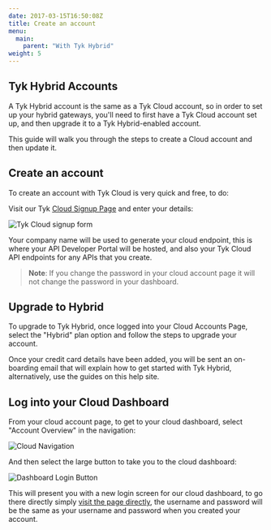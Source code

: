 ```yaml
---
date: 2017-03-15T16:50:08Z
title: Create an account
menu: 
  main:
    parent: "With Tyk Hybrid"
weight: 5
---
```


## <a name="tyk-hybrid-accounts"></a>Tyk Hybrid Accounts

A Tyk Hybrid account is the same as a Tyk Cloud account, so in order to set up your hybrid gateways, you'll need to first have a Tyk Cloud account set up, and then upgrade it to a Tyk Hybrid-enabled account.

This guide will walk you through the steps to create a Cloud account and then update it.

## <a name="create-an-account"></a>Create an account

To create an account with Tyk Cloud is very quick and free, to do:

Visit our Tyk [Cloud Signup Page][1] and enter your details:

![Tyk Cloud signup form][2]

Your company name will be used to generate your cloud endpoint, this is where your API Developer Portal will be hosted, and also your Tyk Cloud API endpoints for any APIs that you create.

> **Note**: If you change the password in your cloud account page it will not change the password in your dashboard.

## <a name="upgrade-to-hybrid"></a>Upgrade to Hybrid

To upgrade to Tyk Hybrid, once logged into your Cloud Accounts Page, select the "Hybrid" plan option and follow the steps to upgrade your account.

Once your credit card details have been added, you will be sent an on-boarding email that will explain how to get started with Tyk Hybrid, alternatively, use the guides on this help site.

## <a name="log-into-your-cloud-dashboard"></a>Log into your Cloud Dashboard 

From your cloud account page, to get to your cloud dashboard, select "Account Overview" in the navigation:

![Cloud Navigation][3]

And then select the large button to take you to the cloud dashboard:

![Dashboard Login Button][4]

This will present you with a new login screen for our cloud dashboard, to go there directly simply [visit the page directly][5], the username and password will be the same as your username and password when you created your account.

[1]: https://cloud.tyk.io
[2]: /docs/img/cloud/CloudSignup.png
[3]: /docs/img/cloud/CloudNav.png
[4]: /docs/img/cloud/DashLoginButton.png
[5]: https://admin.cloud.tyk.io